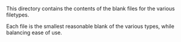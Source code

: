 This directory contains the contents of the blank files for the various filetypes.

Each file is the smallest reasonable blank of the various types, while balancing ease of use.
